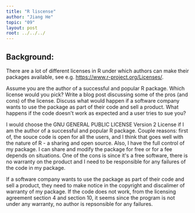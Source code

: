 ```yaml
---
title: "R liscense"
author: "Jiang He"
topic: "09"
layout: post
root: ../../../
---
```


## Background:

There are a lot of different licenses in R under which authors can make their packages available, see e.g. https://www.r-project.org/Licenses/. 

Assume you are the author of a successful and popular R package. Which license would you pick? Write a blog post discussing some of the pros (and cons) of the license. Discuss what would happen if a software company wants to use the package as part of their code and sell a product. What happens if the code doesn't work as expected and a user tries to sue you?



I would choose the GNU GENERAL PUBLIC LICENSE Version 2 License if I am the author of a successful and popular R package. Couple reasons: first of, the souce code is open for all the users, and I think that goes well with the nature of R - a sharing and open source. Also, I have the full control of my package. I can share and modify the package for free or for a fee depends on situations. One of the cons is since it's a free software, there is no warranty on the product and I need to be responsible for any failures of the code in my package. 

If a software company wants to use the package as part of their code and sell a product, they need to make notice in the copyright and discalimer of warranty of my package. If the code does not work, from the licensing agreement section 4 and section 10, it seems since the program is not under any warranty, no author is repsonsible for any failures.  

